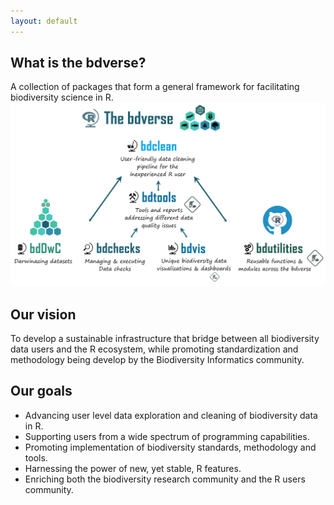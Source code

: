 ```yaml
---
layout: default
---
```


 ## What is the bdverse?
A collection of packages that form a general framework for facilitating biodiversity science in R.
![The bdverse](assets/images/The-bdverse-no-line.png)
    

## Our vision

To develop a sustainable infrastructure that bridge between all biodiversity data users and the R ecosystem, while promoting standardization and methodology being develop by the Biodiversity Informatics community. 

## Our goals

* Advancing user level data exploration and cleaning of biodiversity data in R.
* Supporting users from a wide spectrum of programming capabilities.
* Promoting implementation of biodiversity standards, methodology and tools.
* Harnessing the power of new, yet stable, R features. 
* Enriching both the biodiversity research community and the R users community.

